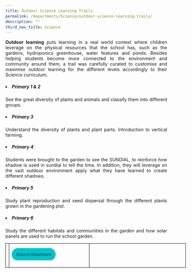 ```yaml
---
title: Outdoor Science Learning Trails
permalink: /departments/Science/outdoor-science-learning-trails/
description: ""
third_nav_title: Science
---
```

<p style="text-align:justify"><b>Outdoor learning</b> puts learning in a real world context where children leverage on the physical resources that the school has, such as the gardens, hydroponics greenhouse, water features and ponds. Besides helping students become more connected to the environment and community around them, a trail was carefully curated to customise and maximise outdoor learning for the different levels accordingly to their Science curriculum. 
 

<h5><li>Primary 1 & 2</li></h5>

<p style="text-align:justify">See the great diversity of plants and animals and classify them into different groups.  
 

<h5><li>Primary 3</li></h5>

<p style="text-align:justify">Understand the diversity of plants and plant parts. Introduction to vertical farming.  
  

 

<h5><li>Primary 4</li></h5>

<p style="text-align:justify">Students were brought to the garden to see the SUNDIAL, to reinforce how shadow is used in sundial to tell the time. In addition, they will leverage on the vast outdoor environment apply what they have learned to create different shadows.  
  
 

<h5><li>Primary 5</li></h5>

<p style="text-align:justify">Study plant reproduction and seed dispersal through the different plants grown in the gardening plot.  
  
 

<h5><li>Primary 6</li></h5>

<p style="text-align:justify">Study the different habitats and communities in the garden and how solar panels are used to run the school garden.
	
<style type="text/css">
.tg  {border-collapse:collapse;border-spacing:0;margin:0px auto;}
.tg td{border-color:black;border-style:solid;border-width:1px;font-family:Arial, sans-serif;font-size:14px;
  overflow:hidden;padding:10px 5px;word-break:normal;}
.tg th{border-color:black;border-style:solid;border-width:1px;font-family:Arial, sans-serif;font-size:14px;
  font-weight:normal;overflow:hidden;padding:10px 5px;word-break:normal;}
.tg .tg-0lax{text-align:left;vertical-align:top}
.tg .tg-nrix{text-align:center;vertical-align:middle}
</style>

<table style="undefined;table-layout: fixed; width: 660px" class="tg">
<colgroup>
<col style="width:110x">
<col style="width: 250px">
<col style="width: 300px">
</colgroup>
<tbody>
 <tr>
    <td class="tg-0lax"></td>
		<td class="tg-0lax"><a href="/departments/Science/"><img style="width:60%" src="/images/Science Department button.png"></a></td>
	 <td class="tg-0lax"></td>
</tr>
</tbody>
</table>